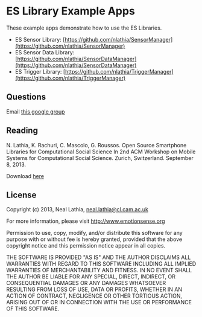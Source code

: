 ES Library Example Apps
================================

These example apps demonstrate how to use the ES Libraries.

* ES Sensor Library: [https://github.com/nlathia/SensorManager](https://github.com/nlathia/SensorManager)
* ES Sensor Data Library: [https://github.com/nlathia/SensorDataManager](https://github.com/nlathia/SensorDataManager)
* ES Trigger Library: [https://github.com/nlathia/TriggerManager](https://github.com/nlathia/TriggerManager)

Questions
-------------------------------
Email [this google group](https://groups.google.com/forum/#!forum/es-library-developers)

Reading
-------------------------------
N. Lathia, K. Rachuri, C. Mascolo, G. Roussos. Open Source Smartphone Libraries for Computational Social Science
In 2nd ACM Workshop on Mobile Systems for Computational Social Science. Zurich, Switzerland. September 8, 2013. 

Download [here](http://www.cl.cam.ac.uk/~nkl25/publications/papers/lathia_mcss2013.pdf)

License
-------------------------------
Copyright (c) 2013, Neal Lathia, neal.lathia@cl.cam.ac.uk

For more information, please visit http://www.emotionsense.org

Permission to use, copy, modify, and/or distribute this software for any
purpose with or without fee is hereby granted, provided that the above
copyright notice and this permission notice appear in all copies.

THE SOFTWARE IS PROVIDED "AS IS" AND THE AUTHOR DISCLAIMS ALL WARRANTIES
WITH REGARD TO THIS SOFTWARE INCLUDING ALL IMPLIED WARRANTIES OF
MERCHANTABILITY AND FITNESS. IN NO EVENT SHALL THE AUTHOR BE LIABLE FOR ANY
SPECIAL, DIRECT, INDIRECT, OR CONSEQUENTIAL DAMAGES OR ANY DAMAGES
WHATSOEVER RESULTING FROM LOSS OF USE, DATA OR PROFITS, WHETHER IN AN
ACTION OF CONTRACT, NEGLIGENCE OR OTHER TORTIOUS ACTION, ARISING OUT OF OR
IN CONNECTION WITH THE USE OR PERFORMANCE OF THIS SOFTWARE.
